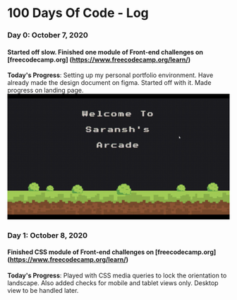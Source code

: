 # 100 Days Of Code - Log

### Day 0: October 7, 2020

#### Started off slow. Finished one module of Front-end challenges on [freecodecamp.org] (https://www.freecodecamp.org/learn/)

**Today's Progress**: Setting up my personal portfolio environment. Have already made the design document on figma. Started off with it. Made progress on landing page.
![Day 0 Progress](https://github.com/saranshseth93/100-days-of-code/blob/Saransh-Patch-1/Github-Assets/Saransh-s-Arcade.gif)


### Day 1: October 8, 2020

#### Finished CSS module of Front-end challenges on [freecodecamp.org] (https://www.freecodecamp.org/learn/)

**Today's Progress**: Played with CSS media queries to lock the orientation to landscape. Also added checks for mobile and tablet views only. Desktop view to be handled later.
